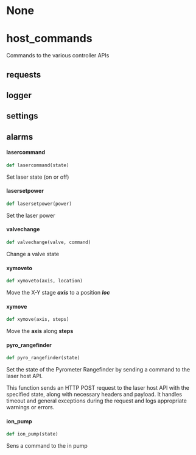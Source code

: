 # None

<a id="host_commands"></a>

# host\_commands

Commands to the various controller APIs

<a id="host_commands.requests"></a>

## requests

<a id="host_commands.logger"></a>

## logger

<a id="host_commands.settings"></a>

## settings

<a id="host_commands.alarms"></a>

## alarms

<a id="host_commands.lasercommand"></a>

#### lasercommand

```python
def lasercommand(state)
```

Set laser state (on or off)

<a id="host_commands.lasersetpower"></a>

#### lasersetpower

```python
def lasersetpower(power)
```

Set the laser power

<a id="host_commands.valvechange"></a>

#### valvechange

```python
def valvechange(valve, command)
```

Change a valve state

<a id="host_commands.xymoveto"></a>

#### xymoveto

```python
def xymoveto(axis, location)
```

Move the X-Y stage ***axis*** to a position ***loc***

<a id="host_commands.xymove"></a>

#### xymove

```python
def xymove(axis, steps)
```

Move the **axis** along **steps**

<a id="host_commands.pyro_rangefinder"></a>

#### pyro\_rangefinder

```python
def pyro_rangefinder(state)
```

Set the state of the Pyrometer Rangefinder by sending a command to the laser host API.

This function sends an HTTP POST request to the laser host API with the specified state,
along with necessary headers and payload. It handles timeout and general exceptions during
the request and logs appropriate warnings or errors.

<a id="host_commands.ion_pump"></a>

#### ion\_pump

```python
def ion_pump(state)
```

Sens a command to the in pump

